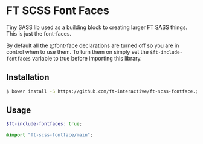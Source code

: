 # FT SCSS Font Faces

Tiny SASS lib used as a building block to creating larger FT SASS things. This is just the font-faces.

By default all the @font-face declarations are turned off so you are in control when to use them. To turn them on simply set the `$ft-include-fontfaces` variable to true before importing this library.

## Installation

```bash
$ bower install -S https://github.com/ft-interactive/ft-scss-fontface.git
```

## Usage

```scss
$ft-include-fontfaces: true;

@import "ft-scss-fontface/main";
```


